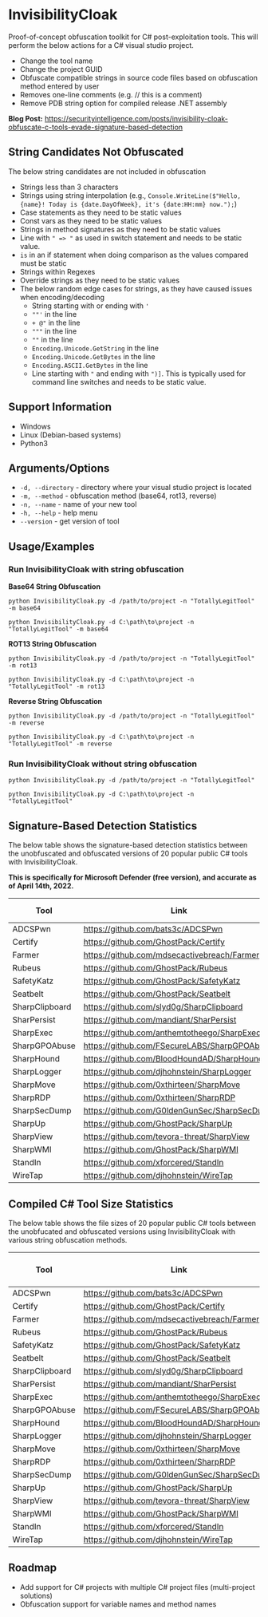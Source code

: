 # InvisibilityCloak
Proof-of-concept obfuscation toolkit for C# post-exploitation tools. This will perform the below actions for a C# visual studio project.

* Change the tool name
* Change the project GUID
* Obfuscate compatible strings in source code files based on obfuscation method entered by user
* Removes one-line comments (e.g. // this is a comment)
* Remove PDB string option for compiled release .NET assembly

**Blog Post:** https://securityintelligence.com/posts/invisibility-cloak-obfuscate-c-tools-evade-signature-based-detection

## String Candidates Not Obfuscated
The below string candidates are not included in obfuscation
* Strings less than 3 characters
* Strings using string interpolation (e.g., `Console.WriteLine($"Hello, {name}! Today is {date.DayOfWeek}, it's {date:HH:mm} now.");`)
* Case statements as they need to be static values
* Const vars as they need to be static values
* Strings in method signatures as they need to be static values
* Line with `" => "` as used in switch statement and needs to be static value.
* ` is ` in an if statement when doing comparison as the values compared must be static
* Strings within Regexes
* Override strings as they need to be static values
* The below random edge cases for strings, as they have caused issues when encoding/decoding
  * String starting with or ending with `'`
  * `""'` in the line
  * `+ @"` in the line
  * `"""` in the line
  * `""` in the line
  * `Encoding.Unicode.GetString` in the line
  * `Encoding.Unicode.GetBytes` in the line
  * `Encoding.ASCII.GetBytes` in the line
  * Line starting with `"` and ending with `")]`. This is typically used for command line switches and needs to be static value.

## Support Information
* Windows
* Linux (Debian-based systems)
* Python3

## Arguments/Options

* `-d, --directory` - directory where your visual studio project is located
* `-m, --method` - obfuscation method (base64, rot13, reverse)
* `-n, --name` - name of your new tool
* `-h, --help` - help menu
* `--version` - get version of tool

## Usage/Examples

### Run InvisibilityCloak with string obfuscation

**Base64 String Obfuscation**

`python InvisibilityCloak.py -d /path/to/project -n "TotallyLegitTool" -m base64`

`python InvisibilityCloak.py -d C:\path\to\project -n "TotallyLegitTool" -m base64`

**ROT13 String Obfuscation**

`python InvisibilityCloak.py -d /path/to/project -n "TotallyLegitTool" -m rot13`

`python InvisibilityCloak.py -d C:\path\to\project -n "TotallyLegitTool" -m rot13`

**Reverse String Obfuscation**

`python InvisibilityCloak.py -d /path/to/project -n "TotallyLegitTool" -m reverse`

`python InvisibilityCloak.py -d C:\path\to\project -n "TotallyLegitTool" -m reverse`

### Run InvisibilityCloak without string obfuscation

`python InvisibilityCloak.py -d /path/to/project -n "TotallyLegitTool"`

`python InvisibilityCloak.py -d C:\path\to\project -n "TotallyLegitTool"`

## Signature-Based Detection Statistics

The below table shows the signature-based detection statistics between the unobfuscated and obfuscated versions of 20 popular public C# tools with InvisibilityCloak.

**This is specifically for Microsoft Defender (free version), and accurate as of April 14th, 2022.**

| Tool      | Link | Unobfuscated | Obfuscated w/ InvisibilityCloak |
| ----------- | ----------- | ----------- | ----------- |
| ADCSPwn   | https://github.com/bats3c/ADCSPwn        | **Detected**        | Not Detected         |
| Certify      | https://github.com/GhostPack/Certify       | **Detected**       | Not Detected      |
| Farmer   | https://github.com/mdsecactivebreach/Farmer        | **Detected**        | Not Detected         |
| Rubeus      | https://github.com/GhostPack/Rubeus       | **Detected**       | **Detected**       |
| SafetyKatz   | https://github.com/GhostPack/SafetyKatz        | **Detected**        | Not Detected         |
| Seatbelt      | https://github.com/GhostPack/Seatbelt       | **Detected**       | Not Detected        |
| SharpClipboard   | https://github.com/slyd0g/SharpClipboard        | Not Detected        | Not Detected         |
| SharPersist      | https://github.com/mandiant/SharPersist       | Not Detected       | Not Detected        |
| SharpExec   | https://github.com/anthemtotheego/SharpExec        | **Detected**        | Not Detected         |
| SharpGPOAbuse      | https://github.com/FSecureLABS/SharpGPOAbuse       | **Detected**       | Not Detected        |
| SharpHound   | https://github.com/BloodHoundAD/SharpHound        | Not Detected        | Not Detected         |
| SharpLogger      | https://github.com/djhohnstein/SharpLogger       | **Detected**       | Not Detected        |
| SharpMove   | https://github.com/0xthirteen/SharpMove        | **Detected**        | Not Detected         |
| SharpRDP      | https://github.com/0xthirteen/SharpRDP       | **Detected**       | **Detected**       |
| SharpSecDump   | https://github.com/G0ldenGunSec/SharpSecDump        | **Detected**        | Not Detected         |
| SharpUp      | https://github.com/GhostPack/SharpUp       | Not Detected       | Not Detected        |
| SharpView   | https://github.com/tevora-threat/SharpView        | **Detected**        | Not Detected         |
| SharpWMI      | https://github.com/GhostPack/SharpWMI       | **Detected**       | Not Detected        |
| StandIn   | https://github.com/xforcered/StandIn        | **Detected**        | Not Detected         |
| WireTap   | https://github.com/djhohnstein/WireTap        | Not Detected        | Not Detected         |

## Compiled C# Tool Size Statistics

The below table shows the file sizes of 20 popular public C# tools between the unobfucated and obfuscated versions using InvisibilityCloak with various string obfuscation methods.

| Tool      | Link | Unobfuscated | ROT13 String Obfuscation | Base64 String Obfuscation | Reverse String Obfuscation |
| ----------- | ----------- | ----------- | ----------- | ----------- | ----------- |
| ADCSPwn   | https://github.com/bats3c/ADCSPwn        | 718 KB        | 728 KB         | 722 KB         | 720 KB         |
| Certify      | https://github.com/GhostPack/Certify       | 170 KB        | 198 KB      | 178 KB         | 176 KB         |
| Farmer   | https://github.com/mdsecactivebreach/Farmer        | 13 KB         | 17 KB          | 14 KB         | 13 KB         |
| Rubeus      | https://github.com/GhostPack/Rubeus       | 418 KB        | 605 KB       | 469 KB         | 455 KB         |
| SafetyKatz   | https://github.com/GhostPack/SafetyKatz        | 714 KB        | 716 KB          | 948 KB         | 715 KB         |
| Seatbelt      | https://github.com/GhostPack/Seatbelt       | 543 KB       | 904 KB         | 618 KB         | 608 KB         |
| SharpClipboard   | https://github.com/slyd0g/SharpClipboard        | 6 KB         | 7 KB          | 6 KB         | 7 KB         |
| SharPersist      | https://github.com/mandiant/SharPersist       | 231 KB      | 281 KB         | 248 KB         | 243 KB         |
| SharpExec   | https://github.com/anthemtotheego/SharpExec        | 30 KB         | 57 KB          | 36 KB         | 34 KB         |
| SharpGPOAbuse      | https://github.com/FSecureLABS/SharpGPOAbuse       | 70 KB       | 98 KB         | 79 KB         | 76 KB         |
| SharpHound   | https://github.com/BloodHoundAD/SharpHound        | 880 KB         | 897 KB         | 885 KB         | 883 KB         |
| SharpLogger      | https://github.com/djhohnstein/SharpLogger       | 19 KB        | 27 KB         | 20 KB         | 20 KB         |
| SharpMove   | https://github.com/0xthirteen/SharpMove        | 41 KB         | 100 KB          | 50 KB         | 49 KB         |
| SharpRDP      | https://github.com/0xthirteen/SharpRDP       | 322 KB       | 346 KB       | 326 KB         | 325 KB         |
| SharpSecDump   | https://github.com/G0ldenGunSec/SharpSecDump        | 42 KB         | 55 KB         | 45 KB         | 43 KB         |
| SharpUp      | https://github.com/GhostPack/SharpUp       | 35 KB        | 50 KB        | 40 KB         | 39 KB         |
| SharpView   | https://github.com/tevora-threat/SharpView        | 719 KB         | 856 KB         | 742 KB         | 738 KB         |
| SharpWMI      | https://github.com/GhostPack/SharpWMI       | 53 KB        | 92 KB        | 62 KB         | 61 KB         |
| StandIn   | https://github.com/xforcered/StandIn        | 162 KB         | 294 KB       | 197 KB         | 189 KB         |
| WireTap   | https://github.com/djhohnstein/WireTap        | 282 KB        | 292 KB         | 285 KB         | 284 KB         |



## Roadmap

* Add support for C# projects with multiple C# project files (multi-project solutions)
* Obfuscation support for variable names and method names
